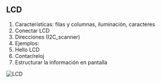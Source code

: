 ## LCD

1. Características: filas y columnas, iluminación, caracteres
1. Conectar LCD
1. Direcciones (I2C_scanner)
1. Ejemplos:
  1. Hello LCD
  1. Contar/reloj
  1. Estructurar la información en pantalla

![LCD](./images/2.ESP_LCD_bb.png)
